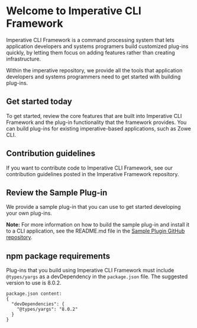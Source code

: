 # Welcome to Imperative CLI Framework
Imperative CLI Framework is a command processing system that lets application developers and systems programers build customized plug-ins quickly, by letting them focus on adding features rather than creating infrastructure.  

Within the imperative repository, we provide all the tools that application developers and systems programmers need to get started with building plug-ins.

## Get started today
To get started, review the core features that are built into Imperative CLI Framework and the plug-in functionality that the framework provides. You can build plug-ins for existing imperative-based applications, such as Zowe CLI.

## Contribution guidelines
If you want to contribute code to Imperative CLI Framework, see our contribution guidelines posted in the Imperative Framework repository.

## Review the Sample Plug-in

We provide a sample plug-in that you can use to get started developing your own plug-ins. 

**Note:** For more information on how to build the sample plug-in and install it to a CLI application, see the README.md file in the [Sample Plugin GitHub repository](URL).

## npm package requirements
Plug-ins that you build using Imperative CLI Framework must include `@types/yargs` as a devDependency in the `package.json` file. The suggested version to use is 8.0.2.

```
package.json content:
{
  "devDependencies": {
    "@types/yargs": "8.0.2"
  }
}
```
